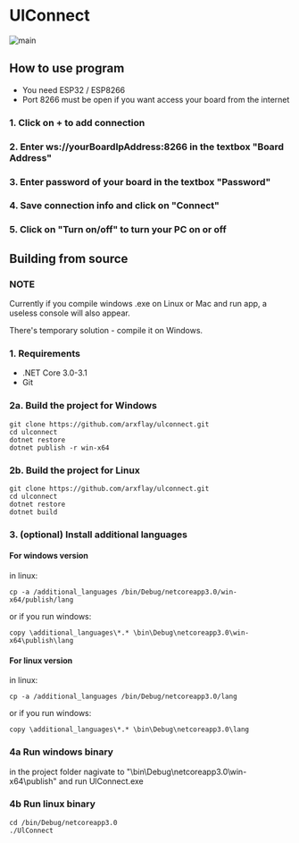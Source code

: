 # UlConnect
<img src="https://i.ibb.co/Fn6VLC3/main.png" alt="main" border="0">

## How to use program
- You <bold>need</bold> ESP32 / ESP8266
- Port 8266 must be open if you want access your board from the internet
### 1. Click on + to add connection
### 2. Enter ws://yourBoardIpAddress:8266 in the textbox "Board Address" 
### 3. Enter password of your board in the textbox "Password"
### 4. Save connection info and click on "Connect"
### 5. Click on "Turn on/off" to turn your PC on or off
## Building from source
### NOTE
Currently if you compile windows .exe on Linux or Mac and run app, a useless console will also appear.

There's temporary solution - compile it on Windows.
### 1. Requirements
- .NET Core 3.0-3.1
- Git
### 2a. Build the project for Windows

```
git clone https://github.com/arxflay/ulconnect.git
cd ulconnect
dotnet restore 
dotnet publish -r win-x64
```
### 2b. Build the project for Linux

```
git clone https://github.com/arxflay/ulconnect.git
cd ulconnect
dotnet restore 
dotnet build 
```

### 3. (optional) Install additional languages
#### For windows version
in linux:

```
cp -a /additional_languages /bin/Debug/netcoreapp3.0/win-x64/publish/lang
```
or if you run windows:

```
copy \additional_languages\*.* \bin\Debug\netcoreapp3.0\win-x64\publish\lang
```
#### For linux version
in linux:

```
cp -a /additional_languages /bin/Debug/netcoreapp3.0/lang
```
or if you run windows:

```
copy \additional_languages\*.* \bin\Debug\netcoreapp3.0\lang
```
### 4a Run windows binary
in the project folder nagivate to "\bin\Debug\netcoreapp3.0\win-x64\publish\" and run UlConnect.exe
### 4b Run linux binary

```
cd /bin/Debug/netcoreapp3.0
./UlConnect
```
